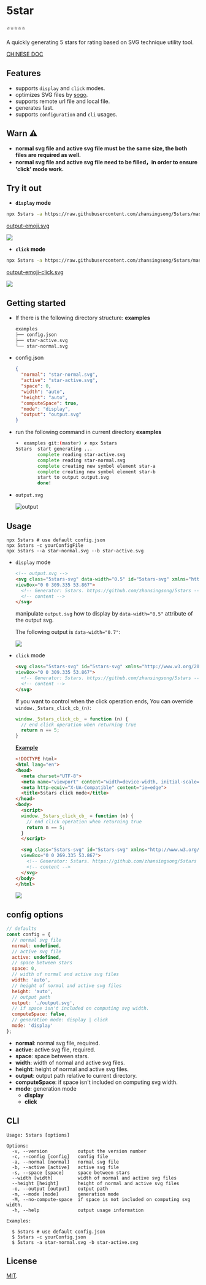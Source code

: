 # 5star

:star::star::star::star::star:

A quickly generating 5 stars for rating based on SVG technique utility tool.

[CHINESE DOC](./README_CN.md)

## Features

- supports `display` and `click` modes.
- optimizes SVG files by [sogo](https://github.com/svg/svgo).
- supports remote url file and local file.
- generates fast.
- supports `configuration` and `cli` usages.

## Warn :warning:

- **normal svg file and active svg file must be the same size, the both files are required as well.**
- **normal svg file and active svg file need to be filled，in order to ensure 'click' mode work.**

## Try it out

- **`display` mode**

```bash
npx 5stars -a https://raw.githubusercontent.com/zhansingsong/5stars/master/svgs/emoji-a.svg -b https://raw.githubusercontent.com/zhansingsong/5stars/master/svgs/emoji-b.svg -o output-emoji.svg -s 20
```
[output-emoji.svg](./medias/output-emoji.svg)

![](./medias/output-emoji.svg)

- **`click` mode**

```bash
npx 5stars -a https://raw.githubusercontent.com/zhansingsong/5stars/master/svgs/emoji-a.svg -b https://raw.githubusercontent.com/zhansingsong/5stars/master/svgs/emoji-b.svg -o output-emoji-click.svg -m click -s 20
```
[output-emoji-click.svg](./medias/output-emoji-click.svg)

![](./medias/click-mode-emoji.gif)


## Getting started

- If there is the following directory structure: **examples**

  ```bash
  examples
  ├── config.json
  ├── star-active.svg
  └── star-normal.svg
  ```

- config.json

  ```json
  {
    "normal": "star-normal.svg",
    "active": "star-active.svg",
    "space": 0,
    "width": "auto",
    "height": "auto",
    "computeSpace": true,
    "mode": "display",
    "output": "output.svg"
  }
  ```
- run the following command in current directory **examples**

  ```bash
  ➜  examples git:(master) ✗ npx 5stars
  5stars  start generating ...
          complete reading star-active.svg
          complete reading star-normal.svg
          complete creating new symbol element star-a
          complete creating new symbol element star-b
          start to output output.svg
          done!
  ```

- `output.svg`

  ![output](examples/output.svg)

## Usage

```
npx 5stars # use default config.json
npx 5stars -c yourConfigFile
npx 5stars --a star-normal.svg --b star-active.svg
```

- `display` mode

  ```html
  <!-- output.svg -->
  <svg class="5stars-svg" data-width="0.5" id="5stars-svg" xmlns="http://www.w3.org/2000/svg" xmlns:xlink="http://www.w3.org/1999/xlink" width="100%" height="100%"
  viewBox="0 0 309.335 53.867">
    <!-- Generator: 5stars. https://github.com/zhansingsong/5stars -->
    <!-- content -->
  </svg>
  ```
  manipulate `output.svg` how to display by `data-width="0.5"` attribute of the output svg.

  The following output is `data-width="0.7"`:

  ![](./medias/output.svg)

- `click` mode

  ```html
  <svg class="5stars-svg" id="5stars-svg" xmlns="http://www.w3.org/2000/svg" xmlns:xlink="http://www.w3.org/1999/xlink" width="100%" height="100%"
  viewBox="0 0 309.335 53.867">
    <!-- Generator: 5stars. https://github.com/zhansingsong/5stars -->
    <!-- content -->
  </svg>
  ```

  If you want to control when the click operation ends, You can override `window._5stars_click_cb_(n)`:

  ```js
  window._5stars_click_cb_ = function (n) {
    // end click operation when returning true
    return n == 5;
  }
  ```
  **[Example](./examples/click-preview.html)**

  ```html
  <!DOCTYPE html>
  <html lang="en">
  <head>
    <meta charset="UTF-8">
    <meta name="viewport" content="width=device-width, initial-scale=1.0">
    <meta http-equiv="X-UA-Compatible" content="ie=edge">
    <title>5stars click mode</title>
  </head>
  <body>
    <script>
    window._5stars_click_cb_ = function (n) {
      // end click operation when returning true
      return n == 5;
    }
    </script>

    <svg class="5stars-svg" id="5stars-svg" xmlns="http://www.w3.org/2000/svg" xmlns:xlink="http://www.w3.org/1999/xlink"  width="100%" height="100%"
    viewBox="0 0 269.335 53.867">
      <!-- Generator: 5stars. https://github.com/zhansingsong/5stars -->
      <!-- content -->
    </svg>
  </body>
  </html>
  ```

  ![](./medias/click-mode.gif)


## config options

```js
// defaults
const config = {
  // normal svg file
  normal: undefined,
  // active svg file
  active: undefined,
  // space between stars
  space: 0,
  // width of normal and active svg files
  width: 'auto',
  // height of normal and active svg files
  height: 'auto',
  // output path
  output: './output.svg',
  // if space isn't included on computing svg width.
  computeSpace: false,
  // generation mode: display | click
  mode: 'display'
};
```
- **normal**: normal svg file, required.
- **active**: active svg file, required.
- **space**: space between stars.
- **width**: width of normal and active svg files.
- **height**: height of normal and active svg files.
- **output**: output path relative to current directory.
- **computeSpace**: if space isn't included on computing svg width.
- **mode**: generation mode
  - **display**
  - **click**

## CLI

```
Usage: 5stars [options]

Options:
  -v, --version           output the version number
  -c, --config [config]   config file
  -a, --normal [normal]   normal svg file
  -b, --active [active]   active svg file
  -s, --space [space]     space between stars
  --width [width]         width of normal and active svg files
  --height [height]       height of normal and active svg files
  -o, --output [output]   output path
  -m, --mode [mode]       generation mode
  -M, --no-compute-space  if space is not included on computing svg width.
  -h, --help              output usage information

Examples:

  $ 5stars # use default config.json
  $ 5stars -c yourConfig.json
  $ 5stars -a star-normal.svg -b star-active.svg
```

## License

[MIT](LICENSE).
